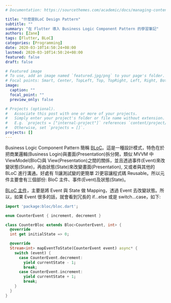 ```yaml
---
# Documentation: https://sourcethemes.com/academic/docs/managing-content/

title: "什麼是BLoC Design Pattern"
subtitle: ""
summary: "在 Flutter 導入 Business Logic Component Pattern 的學習筆記"
authors: [Zane]
tags: [Flutter, BLoC]
categories: [Programming]
date: 2020-03-10T14:50:24+08:00
lastmod: 2020-03-10T14:50:24+08:00
featured: false
draft: false

# Featured image
# To use, add an image named `featured.jpg/png` to your page's folder.
# Focal points: Smart, Center, TopLeft, Top, TopRight, Left, Right, BottomLeft, Bottom, BottomRight.
image:
  caption: ""
  focal_point: ""
  preview_only: false

# Projects (optional).
#   Associate this post with one or more of your projects.
#   Simply enter your project's folder or file name without extension.
#   E.g. `projects = ["internal-project"]` references `content/project/deep-learning/index.md`.
#   Otherwise, set `projects = []`.
projects: []
---
```


Business Logic Component Pattern 簡稱 [BLoC](https://bloclibrary.dev/#/)。這是一種設計模式，特色在於把商業邏輯(Business Login)與畫面(Presentation)拆分開，類似 MVVM 中 ViewModel(BloC)與 View(Presentation)之間的關係，並且透過事件(Event)來改變狀態(State)，再由狀態(State)來改變畫面(Presentation), 又或者與其他的 BLoC 進行溝通。好處有 1)讓測試變的更簡單 2)更容讓程式碼 Reusable。所以元件主要會有三個部份: BloC 主件、事件(Event)及狀態(State)。

[BLoC 主件](https://bloclibrary.dev/#/coreconcepts?id=blocs)，主要是將 Event 與 State 做 Mapping，透過 Event 去改變狀態。所以，如果 Event 很多的話，就會看到冗長的 if...else 或是 switch...case，如下:

```dart
import 'package:bloc/bloc.dart';

enum CounterEvent { increment, decrement }

class CounterBloc extends Bloc<CounterEvent, int> {
  @override
  int get initialState => 0;

  @override
  Stream<int> mapEventToState(CounterEvent event) async* {
    switch (event) {
      case CounterEvent.decrement:
        yield currentState - 1;
        break;
      case CounterEvent.increment:
        yield currentState + 1;
        break;
    }
  }
}
```
